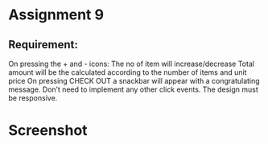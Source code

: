 # Assignment 9
## Requirement:
On pressing the + and - icons:
The no of item will increase/decrease
Total amount will be the calculated according to the number of items and unit price
On pressing CHECK OUT a snackbar will appear with a congratulating message.
Don’t need to implement any other click events.
The design must be responsive.


# Screenshot
